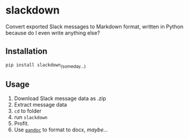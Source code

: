 # slackdown
Convert exported Slack messages to Markdown format, written in Python because do I even write anything else?

## Installation
`pip install slackdown`<sub>(someday...)</sub>

## Usage
1. Download Slack message data as .zip
2. Extract message data
3. `cd` to folder
4. run `slackdown`
5. Profit.
6. Use [`pandoc`](https://pandoc.org) to format to docx, _maybe..._
